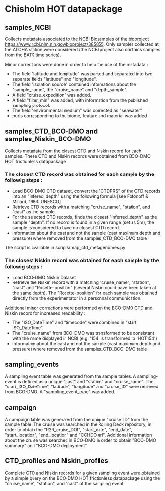 # Chisholm HOT datapackage

## samples_NCBI
Collects metadata associated to the NCBI Biosamples of the bioproject https://www.ncbi.nlm.nih.gov/bioproject/385855. Only samples collected at the ALOHA station were considered (the NCBI project also contains samples from the BATS time series).

Minor corrections were done in order to help the use of the metadata :
  - The field "latitude and longitude" was parsed and separated into two separate fields "latitude" and "longitude".
  - The field "isolation source" contained informations about the "sample_name", the "cruise_name" and "depth_sample".
  - A field "cruise_expedition" was added.
  - A field "filter_min" was added, with information from the published sampling protocol.
  - The field "environmental medium" was corrected as "seawater"
  - purls corresponding to the biome, feature and material was added
  
## samples_CTD_BCO-DMO and samples_Niskin_BCO-DMO
Collects metadata from the closest CTD and Niskin record for each samples. These CTD and Niskin records were obtained from BCO-DMO HOT frictionless datapackage.

### The closest CTD record was obtained for each sample by the followig steps :
  - Load BCO-DMO CTD dataset, convert the "CTDPRS" of the CTD records into an "infered_depth" using the following formula  [see Fofonoff & Millard, 1983: UNESCO]
  - Retrieve CTD records with a matching "cruise_name", "station", and "cast" as the sample.
  - For the selected CTD records, finds the closest "inferred_depth" as the sample "depth". If no record is found in a given range (set as 5m), the sample is considered to have no closest CTD record.
  - information about the cast and not the sample (cast maximum depth and pressure) where removed from the samples_CTD_BCO-DMO table

The script is available in scripts/map_ctd_metagenomes.py

### The closest Niskin record was obtained for each sample by the followig steps :
  - Load BCO-DMO Niskin Dataset
  - Retrieve the Niskin record with a matching "cruise_name", "station", "cast" and "Rosette-position" (several Niskin could have been taken at the same depth). The "Rosette-position" for each sample was obtained directly from the experimentator in a personnal communication.

Additional minor corrections were performed on the BCO-DMO CTD and Niskin record for increased readability :
  - The "ISO_DateTime" and "timecode" were combined in "start ISO_DateTime".
  - The "cruise_name" from BCO-DMO was transformed to be consistant with the name displayed in NCBI (e.g. '154' is transformed to 'HOT154')
  - information about the cast and not the sample (cast maximum depth and pressure) where removed from the samples_CTD_BCO-DMO table

## sampling_events
A sampling event table was generated from the sample tables. A sampling-event is defined as a unique "cast" and "station" and "cruise_name". The "start_ISO_DateTime", "latitude", "longitude" and "cruise_ID" were retrieved from BCO-DMO.
A "sampling_event_type" was added.

## campaign
A campaign table was generated from the unique "cruise_ID" from the sample table. The cruise was searched in the Rolling Deck repository, in order to obtain the "R2R_cruise_DOI", "start_date", "end_date", "start_location", "end_location" and "CCHDO url".
Additional information about the cruise was searched in BCO-DMO in order to obtain "BCO-DMO summary" and "BCO-DMO deployment".

## CTD_profiles and Niskin_profiles
Complete CTD and Niskin records for a given sampling event were obtained by a simple query on the BCO-DMO HOT frictionless datapackage using the "cruise_name", "station", and "cast" of the sampling event.
